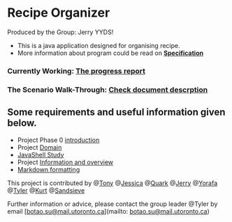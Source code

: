 [comment]: <> ( UofT CSC207 2021Fall Group Project)
# Recipe Organizer

Produced by the Group: Jerry YYDS!

- This is a java application designed for organising recipe.
- More information about program could be read on [**Specification**](https://github.com/CSC207-UofT/course-project-jerryyyds/blob/main/docs/specification.md)
### Currently Working: [The progress report](https://github.com/CSC207-UofT/course-project-jerryyyds/blob/main/docs/progress_report.md)
### The Scenario Walk-Through: [Check document descrption](https://github.com/CSC207-UofT/course-project-jerryyyds/blob/main/docs/walkthrough.md)


## Some requirements and useful information given below.
- Project Phase 0 [introduction](https://q.utoronto.ca/courses/233945/pages/project-phase-0)
- Project [Domain](https://q.utoronto.ca/courses/233945/pages/project-domains)
- [JavaShell Study](https://github.com/CSC207-UofT/Java-Shell)
- Project [Information and overview](https://q.utoronto.ca/courses/233945/pages/course-project?module_item_id=2973653)
- [Markdown formatting](https://guides.github.com/features/mastering-markdown/)


This project is contributed by @[Tony](https://github.com/TonyXiChen) @[Jessica](https://github.com/JessicaHu03) @[Quark]() @[Jerry](https://github.com/jerryweixd) @[Yorafa](https://github.com/Yorafa) @[Tyler](https://github.com/sbhsxsb) @[Kurt](https://github.com/kurtxue) @[Sandsieve](https://github.com/sandsieve)

Further information or advice, please contact the group leader @Tyler by email [botao.su@mail.utoronto.ca](mailto: botao.su@mail.utoronto.ca)
